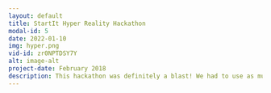 ```yaml
---
layout: default
title: StartIt Hyper Reality Hackathon
modal-id: 5
date: 2022-01-10
img: hyper.png
vid-id: zr0NPTDSY7Y
alt: image-alt
project-date: February 2018
description: This hackathon was definitely a blast! We had to use as much objects from the physical space as possible. So we had the golden box from the app as an actual clicker, we placed an actuak bowl of water as the fountain of youth, and used the LeapMotion controllers in order to bring in actual hands for the tethered Oculus Vive device. 
---
```

